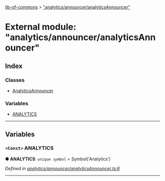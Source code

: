 [lib-of-commons](../README.md) > ["analytics/announcer/analyticsAnnouncer"](../modules/_analytics_announcer_analyticsannouncer_.md)

# External module: "analytics/announcer/analyticsAnnouncer"

## Index

### Classes

* [AnalyticsAnnouncer](../classes/_analytics_announcer_analyticsannouncer_.analyticsannouncer.md)

### Variables

* [ANALYTICS](_analytics_announcer_analyticsannouncer_.md#analytics)

---

## Variables

<a id="analytics"></a>

### `<Const>` ANALYTICS

**● ANALYTICS**: *`unique symbol`* =  Symbol('Analytics')

*Defined in [analytics/announcer/analyticsAnnouncer.ts:6](https://github.com/Templum/Project-Toolbox/blob/0839fcc/lib/analytics/announcer/analyticsAnnouncer.ts#L6)*

___

